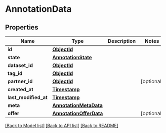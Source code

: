 # AnnotationData

## Properties
Name | Type | Description | Notes
------------ | ------------- | ------------- | -------------
**id** | [**ObjectId**](ObjectId.md) |  | 
**state** | [**AnnotationState**](AnnotationState.md) |  | 
**dataset_id** | [**ObjectId**](ObjectId.md) |  | 
**tag_id** | [**ObjectId**](ObjectId.md) |  | 
**partner_id** | [**ObjectId**](ObjectId.md) |  | [optional] 
**created_at** | [**Timestamp**](Timestamp.md) |  | 
**last_modified_at** | [**Timestamp**](Timestamp.md) |  | 
**meta** | [**AnnotationMetaData**](AnnotationMetaData.md) |  | 
**offer** | [**AnnotationOfferData**](AnnotationOfferData.md) |  | [optional] 

[[Back to Model list]](../README.md#documentation-for-models) [[Back to API list]](../README.md#documentation-for-api-endpoints) [[Back to README]](../README.md)

